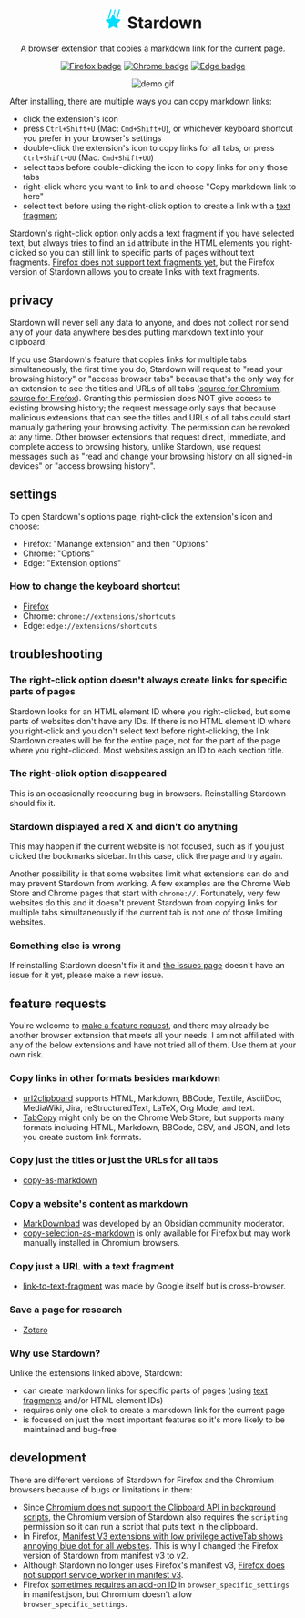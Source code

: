 <h1 align="center"><img width="35" alt="Stardown's icon" src="firefox/images/icon.svg"> Stardown</h1>

<p align="center">A browser extension that copies a markdown link for the current page.</p>

<p align="center">
    <a href="https://addons.mozilla.org/en-US/firefox/addon/stardown/"><img alt="Firefox badge" src="https://img.shields.io/badge/Firefox-black.svg?logo=firefoxbrowser&style=for-the-badge"></a>
    <a href="https://chrome.google.com/webstore/detail/clicknohlhfdlfjfkaeongkbdgbmkbhb"><img alt="Chrome badge" src="https://img.shields.io/badge/Chrome-black.svg?logo=googlechrome&style=for-the-badge&logoColor=238d41"></a>
    <a href="https://microsoftedge.microsoft.com/addons/detail/stardown/apolhpopcbbillkbfkmdibedlgjffckf"><img alt="Edge badge" src="https://img.shields.io/badge/Edge-black.svg?logo=microsoftedge&style=for-the-badge&logoColor=33b9ab"></a>
    <!-- <a><img alt="Safari badge" src="https://img.shields.io/badge/Safari-black.svg?logo=safari&style=for-the-badge&logoColor=188ff3"></a> -->
</p>

<p align="center"><img alt="demo gif" src="https://github.com/wheelercj/assets/blob/main/Stardown.gif"></p>

After installing, there are multiple ways you can copy markdown links:

* click the extension's icon
* press `Ctrl+Shift+U` (Mac: `Cmd+Shift+U`), or whichever keyboard shortcut you prefer in your browser's settings
* double-click the extension's icon to copy links for all tabs, or press `Ctrl+Shift+UU` (Mac: `Cmd+Shift+UU`)
* select tabs before double-clicking the icon to copy links for only those tabs
* right-click where you want to link to and choose "Copy markdown link to here"
* select text before using the right-click option to create a link with a [text fragment](https://web.dev/articles/text-fragments)

Stardown's right-click option only adds a text fragment if you have selected text, but always tries to find an `id` attribute in the HTML elements you right-clicked so you can still link to specific parts of pages without text fragments. [Firefox does not support text fragments yet](https://bugzilla.mozilla.org/show_bug.cgi?id=1753933), but the Firefox version of Stardown allows you to create links with text fragments.

## privacy

Stardown will never sell any data to anyone, and does not collect nor send any of your data anywhere besides putting markdown text into your clipboard.

If you use Stardown's feature that copies links for multiple tabs simultaneously, the first time you do, Stardown will request to "read your browsing history" or "access browser tabs" because that's the only way for an extension to see the titles and URLs of all tabs ([source for Chromium](https://developer.chrome.com/docs/extensions/reference/permissions-list#gc-wrapper:~:text=Warning%20displayed%3A-,read%20your%20browsing%20history.,-%22topSites%22), [source for Firefox](https://extensionworkshop.com/documentation/develop/request-the-right-permissions/#request-permissions-at-runtime#add-information-about-permissions-to-your-extensions-amo-page#advised-permissions:~:text=tabs-,access%20browser%20tabs,-topSites)). Granting this permission does NOT give access to existing browsing history; the request message only says that because malicious extensions that can see the titles and URLs of all tabs could start manually gathering your browsing activity. The permission can be revoked at any time. Other browser extensions that request direct, immediate, and complete access to browsing history, unlike Stardown, use request messages such as "read and change your browsing history on all signed-in devices" or "access browsing history".

## settings

To open Stardown's options page, right-click the extension's icon and choose:

* Firefox: "Manange extension" and then "Options"
* Chrome: "Options"
* Edge: "Extension options"

### How to change the keyboard shortcut

* [Firefox](https://support.mozilla.org/en-US/kb/manage-extension-shortcuts-firefox)
* Chrome: `chrome://extensions/shortcuts`
* Edge: `edge://extensions/shortcuts`

## troubleshooting

### The right-click option doesn't always create links for specific parts of pages

Stardown looks for an HTML element ID where you right-clicked, but some parts of websites don't have any IDs. If there is no HTML element ID where you right-click and you don't select text before right-clicking, the link Stardown creates will be for the entire page, not for the part of the page where you right-clicked. Most websites assign an ID to each section title.

### The right-click option disappeared

This is an occasionally reoccuring bug in browsers. Reinstalling Stardown should fix it.

### Stardown displayed a red X and didn't do anything

This may happen if the current website is not focused, such as if you just clicked the bookmarks sidebar. In this case, click the page and try again.

Another possibility is that some websites limit what extensions can do and may prevent Stardown from working. A few examples are the Chrome Web Store and Chrome pages that start with `chrome://`. Fortunately, very few websites do this and it doesn't prevent Stardown from copying links for multiple tabs simultaneously if the current tab is not one of those limiting websites.

### Something else is wrong

If reinstalling Stardown doesn't fix it and [the issues page](https://github.com/wheelercj/Stardown/issues) doesn't have an issue for it yet, please make a new issue.

## feature requests

You're welcome to [make a feature request](https://github.com/wheelercj/Stardown/issues), and there may already be another browser extension that meets all your needs. I am not affiliated with any of the below extensions and have not tried all of them. Use them at your own risk.

### Copy links in other formats besides markdown

* [url2clipboard](https://github.com/asamuzaK/url2clipboard) supports HTML, Markdown, BBCode, Textile, AsciiDoc, MediaWiki, Jira, reStructuredText, LaTeX, Org Mode, and text.
* [TabCopy](https://chromewebstore.google.com/detail/tabcopy/micdllihgoppmejpecmkilggmaagfdmb) might only be on the Chrome Web Store, but supports many formats including HTML, Markdown, BBCode, CSV, and JSON, and lets you create custom link formats.

### Copy just the titles or just the URLs for all tabs

* [copy-as-markdown](https://github.com/yorkxin/copy-as-markdown)

### Copy a website's content as markdown

* [MarkDownload](https://github.com/deathau/markdownload) was developed by an Obsidian community moderator.
* [copy-selection-as-markdown](https://github.com/0x6b/copy-selection-as-markdown) is only available for Firefox but may work manually installed in Chromium browsers.

### Copy just a URL with a text fragment

* [link-to-text-fragment](https://github.com/GoogleChromeLabs/link-to-text-fragment) was made by Google itself but is cross-browser.

### Save a page for research

* [Zotero](https://www.zotero.org/)

### Why use Stardown?

Unlike the extensions linked above, Stardown:

* can create markdown links for specific parts of pages (using [text fragments](https://web.dev/articles/text-fragments) and/or HTML element IDs)
* requires only one click to create a markdown link for the current page
* is focused on just the most important features so it's more likely to be maintained and bug-free

## development

There are different versions of Stardown for Firefox and the Chromium browsers because of bugs or limitations in them:

* Since [Chromium does not support the Clipboard API in background scripts](https://stackoverflow.com/questions/61862872/how-to-copy-web-notification-content-to-clipboard/61977696#61977696), the Chromium version of Stardown also requires the `scripting` permission so it can run a script that puts text in the clipboard.
* In Firefox, [Manifest V3 extensions with low privilege activeTab shows annoying blue dot for all websites](https://bugzilla.mozilla.org/show_bug.cgi?id=1851083). This is why I changed the Firefox version of Stardown from manifest v3 to v2.
* Although Stardown no longer uses Firefox's manifest v3, [Firefox does not support service_worker in manifest v3](https://stackoverflow.com/questions/75043889/manifest-v3-background-scripts-service-worker-on-firefox).
* Firefox [sometimes requires an add-on ID](https://extensionworkshop.com/documentation/develop/extensions-and-the-add-on-id/) in `browser_specific_settings` in manifest.json, but Chromium doesn't allow `browser_specific_settings`.

